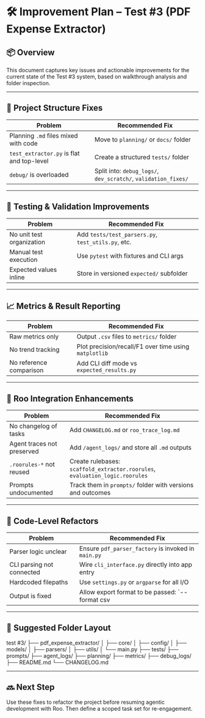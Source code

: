 # 🛠 Improvement Plan – Test #3 (PDF Expense Extractor)

## 📦 Overview
This document captures key issues and actionable improvements for the current state of the Test #3 system, based on walkthrough analysis and folder inspection.

---

## 🧱 Project Structure Fixes

| Problem | Recommended Fix |
|---------|------------------|
| Planning `.md` files mixed with code | Move to `planning/` or `docs/` folder |
| `test_extractor.py` is flat and top-level | Create a structured `tests/` folder |
| `debug/` is overloaded | Split into: `debug_logs/`, `dev_scratch/`, `validation_fixes/` |

---

## 🧪 Testing & Validation Improvements

| Problem | Recommended Fix |
|---------|------------------|
| No unit test organization | Add `tests/test_parsers.py`, `test_utils.py`, etc. |
| Manual test execution | Use `pytest` with fixtures and CLI args |
| Expected values inline | Store in versioned `expected/` subfolder |

---

## 📈 Metrics & Result Reporting

| Problem | Recommended Fix |
|---------|------------------|
| Raw metrics only | Output `.csv` files to `metrics/` folder |
| No trend tracking | Plot precision/recall/F1 over time using `matplotlib` |
| No reference comparison | Add CLI diff mode vs `expected_results.py` |

---

## 🤖 Roo Integration Enhancements

| Problem | Recommended Fix |
|---------|------------------|
| No changelog of tasks | Add `CHANGELOG.md` or `roo_trace_log.md` |
| Agent traces not preserved | Add `/agent_logs/` and store all `.md` outputs |
| `.roorules-*` not reused | Create rulebases: `scaffold_extractor.roorules`, `evaluation_logic.roorules` |
| Prompts undocumented | Track them in `prompts/` folder with versions and outcomes |

---

## 🧰 Code-Level Refactors

| Problem | Recommended Fix |
|---------|------------------|
| Parser logic unclear | Ensure `pdf_parser_factory` is invoked in `main.py` |
| CLI parsing not connected | Wire `cli_interface.py` directly into app entry |
| Hardcoded filepaths | Use `settings.py` or `argparse` for all I/O |
| Output is fixed | Allow export format to be passed: `--format csv|json|md` |

---

## 📁 Suggested Folder Layout

test #3/
├── pdf_expense_extractor/
│ ├── core/
│ ├── config/
│ ├── models/
│ ├── parsers/
│ ├── utils/
│ └── main.py
├── tests/
├── prompts/
├── agent_logs/
├── planning/
├── metrics/
├── debug_logs/
├── README.md
└── CHANGELOG.md

---

## 🔜 Next Step

Use these fixes to refactor the project before resuming agentic development with Roo. Then define a scoped task set for re-engagement.